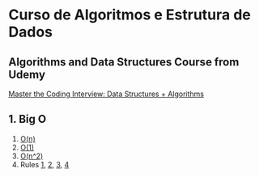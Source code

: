 # Curso de Algoritmos e Estrutura de Dados
## Algorithms and Data Structures Course from Udemy
[Master the Coding Interview: Data Structures + Algorithms](https://www.udemy.com/course/master-the-coding-interview-data-structures-algorithms)

## 1. Big O

1. [O(n)](https://github.com/lauravitalc/algorithms_data_structures/blob/main/big_o/o_n.js)
2. [O(1)](https://github.com/lauravitalc/algorithms_data_structures/blob/main/big_o/o_1.js)
3. [O(n^2)](https://github.com/lauravitalc/algorithms_data_structures/blob/main/big_o/o_n_^_2.js)
4. Rules [1](https://github.com/lauravitalc/algorithms_data_structures/blob/main/big_o/rule_1_worst_case.js), [2](https://github.com/lauravitalc/algorithms_data_structures/blob/main/big_o/rule_2_remove_constants.js), [3](https://github.com/lauravitalc/algorithms_data_structures/blob/main/big_o/rule_2_different_terms_for_inputs.js), [4](https://github.com/lauravitalc/algorithms_data_structures/blob/main/big_o/rule_4_drop_non_dominants.js)
